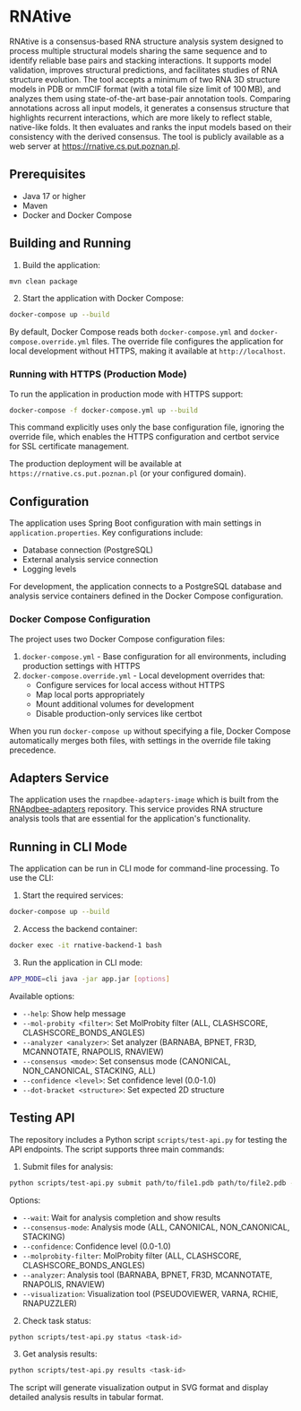 # RNAtive

RNAtive is a consensus-based RNA structure analysis system designed to process multiple structural models sharing the same sequence and to identify reliable base pairs and stacking interactions. It supports model validation, improves structural predictions, and facilitates studies of RNA structure evolution. The tool accepts a minimum of two RNA 3D structure models in PDB or mmCIF format (with a total file size limit of 100 MB), and analyzes them using state-of-the-art base-pair annotation tools. Comparing annotations across all input models, it generates a consensus structure that highlights recurrent interactions, which are more likely to reflect stable, native-like folds. It then evaluates and ranks the input models based on their consistency with the derived consensus. The tool is publicly available as a web server at https://rnative.cs.put.poznan.pl.

## Prerequisites

- Java 17 or higher
- Maven
- Docker and Docker Compose

## Building and Running

1. Build the application:

```bash
mvn clean package
```

2. Start the application with Docker Compose:

```bash
docker-compose up --build
```

By default, Docker Compose reads both `docker-compose.yml` and `docker-compose.override.yml` files. The override file configures the application for local development without HTTPS, making it available at `http://localhost`.

### Running with HTTPS (Production Mode)

To run the application in production mode with HTTPS support:

```bash
docker-compose -f docker-compose.yml up --build
```

This command explicitly uses only the base configuration file, ignoring the override file, which enables the HTTPS configuration and certbot service for SSL certificate management.

The production deployment will be available at `https://rnative.cs.put.poznan.pl` (or your configured domain).

## Configuration

The application uses Spring Boot configuration with main settings in `application.properties`.
Key configurations include:

- Database connection (PostgreSQL)
- External analysis service connection
- Logging levels

For development, the application connects to a PostgreSQL database and analysis service containers
defined in the Docker Compose configuration.

### Docker Compose Configuration

The project uses two Docker Compose configuration files:

1. `docker-compose.yml` - Base configuration for all environments, including production settings with HTTPS
2. `docker-compose.override.yml` - Local development overrides that:
   - Configure services for local access without HTTPS
   - Map local ports appropriately
   - Mount additional volumes for development
   - Disable production-only services like certbot

When you run `docker-compose up` without specifying a file, Docker Compose automatically merges both files, with settings in the override file taking precedence.

## Adapters Service

The application uses the `rnapdbee-adapters-image` which is built from the [RNApdbee-adapters](https://github.com/rnapdbee/rnapdbee-adapters) repository. This service provides RNA structure analysis tools that are essential for the application's functionality.

## Running in CLI Mode

The application can be run in CLI mode for command-line processing. To use the CLI:

1. Start the required services:
```bash
docker-compose up --build
```

2. Access the backend container:
```bash
docker exec -it rnative-backend-1 bash
```

3. Run the application in CLI mode:
```bash
APP_MODE=cli java -jar app.jar [options]
```

Available options:
- `--help`: Show help message
- `--mol-probity <filter>`: Set MolProbity filter (ALL, CLASHSCORE, CLASHSCORE_BONDS_ANGLES)
- `--analyzer <analyzer>`: Set analyzer (BARNABA, BPNET, FR3D, MCANNOTATE, RNAPOLIS, RNAVIEW)
- `--consensus <mode>`: Set consensus mode (CANONICAL, NON_CANONICAL, STACKING, ALL)
- `--confidence <level>`: Set confidence level (0.0-1.0)
- `--dot-bracket <structure>`: Set expected 2D structure

## Testing API

The repository includes a Python script `scripts/test-api.py` for testing the API endpoints. The script supports three main commands:

1. Submit files for analysis:

```bash
python scripts/test-api.py submit path/to/file1.pdb path/to/file2.pdb --wait
```

Options:

- `--wait`: Wait for analysis completion and show results
- `--consensus-mode`: Analysis mode (ALL, CANONICAL, NON_CANONICAL, STACKING)
- `--confidence`: Confidence level (0.0-1.0)
- `--molprobity-filter`: MolProbity filter (ALL, CLASHSCORE, CLASHSCORE_BONDS_ANGLES)
- `--analyzer`: Analysis tool (BARNABA, BPNET, FR3D, MCANNOTATE, RNAPOLIS, RNAVIEW)
- `--visualization`: Visualization tool (PSEUDOVIEWER, VARNA, RCHIE, RNAPUZZLER)

2. Check task status:

```bash
python scripts/test-api.py status <task-id>
```

3. Get analysis results:

```bash
python scripts/test-api.py results <task-id>
```

The script will generate visualization output in SVG format and display detailed analysis results in tabular format.
